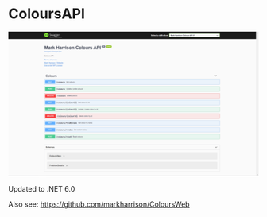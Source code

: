# ColoursAPI

![](docs/imgColoursAPI1.png)

Updated to .NET 6.0

Also see: <https://github.com/markharrison/ColoursWeb>


